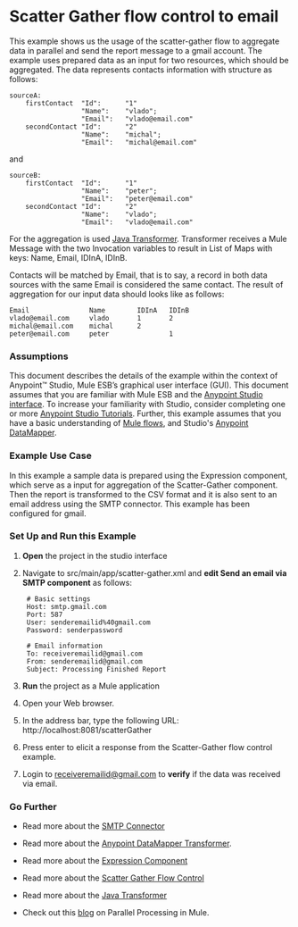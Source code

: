 # Scatter Gather flow control to email


This example shows us the usage of the scatter-gather flow to aggregate data in parallel and send the report message to a gmail account. The example uses prepared data as an input for two resources, which should be aggregated. The data represents contacts information with structure as follows:

	sourceA:
		firstContact  "Id": 	 "1"
					  "Name": 	 "vlado";
					  "Email":	 "vlado@email.com"
		secondContact "Id": 	 "2"
					  "Name": 	 "michal";
					  "Email":	 "michal@email.com"
and

	sourceB:
		firstContact  "Id": 	 "1"
					  "Name": 	 "peter";
					  "Email":	 "peter@email.com"
		secondContact "Id": 	 "2"
					  "Name": 	 "vlado";
					  "Email":	 "vlado@email.com"

For the aggregation is used [Java Transformer](http://www.mulesoft.org/documentation/display/current/Java+Transformer+Reference).
Transformer receives a Mule Message with the two Invocation variables to result in List of Maps with keys: Name, Email, IDInA, IDInB.

Contacts will be matched by Email, that is to say, a record in both data sources with the same Email is considered the same contact.
The result of aggregation for our input data should looks like as follows:
   
	Email				Name		IDInA	IDInB
	vlado@email.com		vlado		1		2
	michal@email.com	michal		2	
	peter@email.com		peter				1
	

### Assumptions

This document describes the details of the example within the context of Anypoint™ Studio, Mule ESB’s graphical user interface (GUI). This document assumes that you are familiar with Mule ESB and the [Anypoint Studio interface](http://www.mulesoft.org/documentation/display/current/Anypoint+Studio+Essentials). To increase your familiarity with Studio, consider completing one or more [Anypoint Studio Tutorials](http://www.mulesoft.org/documentation/display/current/Basic+Studio+Tutorial). Further, this example assumes that you have a basic understanding of [Mule flows](http://www.mulesoft.org/documentation/display/current/Mule+Application+Architecture), and Studio's [Anypoint DataMapper](http://www.mulesoft.org/documentation/display/current/Datamapper+User+Guide+and+Reference).

### Example Use Case

In this example a sample data is prepared using the Expression component, which serve as a input for aggregation of the Scatter-Gather component. Then the report is transformed to the CSV format  and it is also sent to an email address using the SMTP connector. This example has been configured for gmail.

### Set Up and Run this Example

1. **Open** the project in the studio interface

2. Navigate to src/main/app/scatter-gather.xml and **edit Send an email via SMTP component** as follows:
 
        # Basic settings
        Host: smtp.gmail.com
        Port: 587
        User: senderemailid%40gmail.com
        Password: senderpassword

        # Email information
		To: receiveremailid@gmail.com
        From: senderemailid@gmail.com
        Subject: Processing Finished Report
    
3. **Run** the project as a Mule application

4. Open your Web browser.

5. In the address bar, type the following URL: http://localhost:8081/scatterGather 

6. Press enter to elicit a response from the Scatter-Gather flow control example.

7. Login to receiveremailid@gmail.com to **verify** if the  data was received via email.

### Go Further

* Read more about the [SMTP Connector](http://www.mulesoft.org/documentation/display/current/SMTP+Transport+Reference)

* Read more about the [Anypoint DataMapper Transformer](http://www.mulesoft.org/documentation/display/current/Datamapper+User+Guide+and+Reference).

* Read more about the [Expression Component](http://www.mulesoft.org/documentation/display/current/Expression+Component+Reference)

* Read more about the [Scatter Gather Flow Control](http://www.mulesoft.org/documentation/display/current/Scatter-Gather)

* Read more about the [Java Transformer](http://www.mulesoft.org/documentation/display/current/Java+Transformer+Reference) 

* Check out this [blog](http://blogs.mulesoft.org/parallel-multicasting-simplified/) on Parallel Processing in Mule.



   
